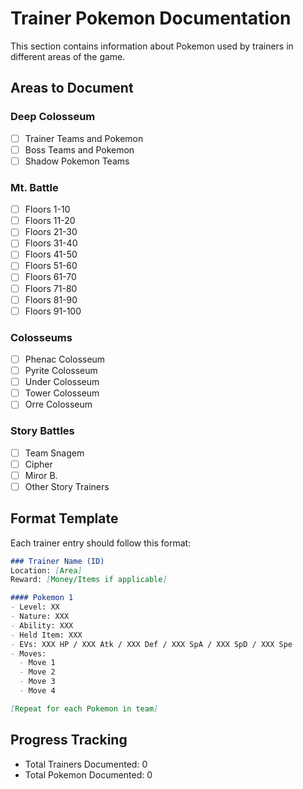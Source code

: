 # Trainer Pokemon Documentation

This section contains information about Pokemon used by trainers in different areas of the game.

## Areas to Document

### Deep Colosseum
- [ ] Trainer Teams and Pokemon
- [ ] Boss Teams and Pokemon
- [ ] Shadow Pokemon Teams

### Mt. Battle
- [ ] Floors 1-10
- [ ] Floors 11-20
- [ ] Floors 21-30
- [ ] Floors 31-40
- [ ] Floors 41-50
- [ ] Floors 51-60
- [ ] Floors 61-70
- [ ] Floors 71-80
- [ ] Floors 81-90
- [ ] Floors 91-100

### Colosseums
- [ ] Phenac Colosseum
- [ ] Pyrite Colosseum
- [ ] Under Colosseum
- [ ] Tower Colosseum
- [ ] Orre Colosseum

### Story Battles
- [ ] Team Snagem
- [ ] Cipher
- [ ] Miror B.
- [ ] Other Story Trainers

## Format Template

Each trainer entry should follow this format:

```markdown
### Trainer Name (ID)
Location: [Area]
Reward: [Money/Items if applicable]

#### Pokemon 1
- Level: XX
- Nature: XXX
- Ability: XXX
- Held Item: XXX
- EVs: XXX HP / XXX Atk / XXX Def / XXX SpA / XXX SpD / XXX Spe
- Moves:
  - Move 1
  - Move 2
  - Move 3
  - Move 4

[Repeat for each Pokemon in team]
```

## Progress Tracking
- Total Trainers Documented: 0
- Total Pokemon Documented: 0
